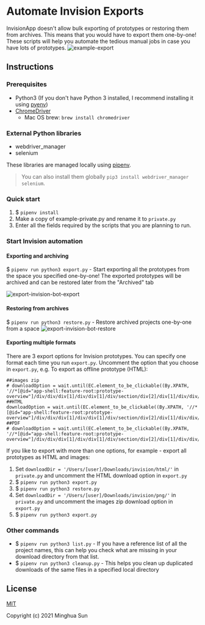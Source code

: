 # Automate Invision Exports

InvisionApp doesn't allow bulk exporting of prototypes or restoring them from archives. This means that you would have to export them one-by-one! These scripts will help you automate the tedious manual jobs in case you have lots of prototypes.
![example-export](https://i.imgur.com/cs2Q4WJ.png)

## Instructions
### Prerequisites
- Python3 (If you don't have Python 3 installed, I recommend installing it using [pyenv](https://github.com/pyenv/pyenv))
- [ChromeDriver](https://chromedriver.chromium.org/downloads)
  - Mac OS brew: `brew install chromedriver`

### External Python libraries
- webdriver_manager
- selenium

These libraries are managed locally using [pipenv](https://pypi.org/project/pipenv/).
>You can also install them globally `pip3 install webdriver_manager selenium`.


### Quick start
1. $ `pipenv install`
2. Make a copy of example-private.py and rename it to `private.py`
3. Enter all the fields required by the scripts that you are planning to run.

### Start Invision automation
#### Exporting and archiving

$ `pipenv run python3 export.py` - Start exporting all the prototypes from the space you specified one-by-one! The exported prototypes will be archived and can be restored later from the "Archived" tab

![export-invision-bot-export](/assets/export-invision-bot-export.gif)

#### Restoring from archives
$ `pipenv run python3 restore.py` - Restore archived projects one-by-one from a space
![export-invision-bot-restore](https://i.imgur.com/D20wM1P.gif)

#### Exporting multiple formats
There are 3 export options for Invision prototypes. You can specify one format each time you run `export.py`. Uncomment the option that you choose in `export.py`, e.g. To export as offline prototype (HTML):
```
##images zip
# downloadOption = wait.until(EC.element_to_be_clickable((By.XPATH, '//*[@id="app-shell:feature-root:prototype-overview"]/div/div/div[1]/div/div[1]/div/section/div[2]/div[1]/div/div/div/ul/li[5]/div/ul/li[3]/div/button')))
##HTML
downloadOption = wait.until(EC.element_to_be_clickable((By.XPATH, '//*[@id="app-shell:feature-root:prototype-overview"]/div/div/div[1]/div/div[1]/div/section/div[2]/div[1]/div/div/div/ul/li[5]/div/ul/li[2]/div/button')))
##PDF
# downloadOption = wait.until(EC.element_to_be_clickable((By.XPATH, '//*[@id="app-shell:feature-root:prototype-overview"]/div/div/div[1]/div/div[1]/div/section/div[2]/div[1]/div/div/div/ul/li[5]/div/ul/li[1]/div/button')))
```
If you like to export with more than one options, for example - export all prototypes as HTML and images:
1. Set `downloadDir = '/Users/[user]/Downloads/invision/html/'` in `private.py`
and uncomment the HTML download option in `export.py`
2. $ `pipenv run python3 export.py`
3. $ `pipenv run python3 restore.py`
4. Set `downloadDir = '/Users/[user]/Downloads/invision/png/'` in `private.py` and uncomment the images zip download option in `export.py`
5. $ `pipenv run python3 export.py`

### Other commands
- $ `pipenv run python3 list.py` - If you have a reference list of all the project names, this can help you check what are missing in your download directory from that list.
- $ `pipenv run python3 cleanup.py` - This helps you clean up duplicated downloads of the same files in a specified local directory



## License
[MIT](./LICENSE)

Copyright (c) 2021 Minghua Sun
